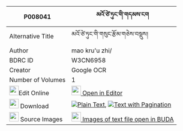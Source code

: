 |P008041|མའོ་ཙེ་ཏུང་གི་གདམས་ངག 
| --- | --- 
|Alternative Title |མའོ་ཙེ་ཏུང་གི་གསུང་རྩོམ་གཅེས་བསྡུས།
|Author| mao kru'u zhi/
|BDRC ID | W3CN6958
|Creator | Google OCR
|Number of Volumes| 1
|<img width="25" src="https://img.icons8.com/color/25/000000/edit-property.png">Edit Online| [<img width="25" src="https://avatars.githubusercontent.com/u/45091458?s=200&v=4"> Open in Editor](http://editor.openpecha.org/P008041)
|<img width="25" src="https://img.icons8.com/fluent/48/000000/download-2.png"/>  Download | [![](https://img.icons8.com/color/20/000000/txt.png)Plain Text](https://github.com/Openpecha/P008041/releases/download/v1/ma_o_tse_tung_gi_damngak_plain_P008041.zip), [![](https://img.icons8.com/color/20/000000/txt.png)Text with Pagination](https://github.com/Openpecha/P008041/releases/download/v1/ma_o_tse_tung_gi_damngak_pages_P008041.zip)
|<img width="25" src="https://img.icons8.com/plasticine/100/000000/pictures-folder.png"/>  Source Images | [<img width="25" src="https://library.bdrc.io/icons/BUDA-small.svg"> Images of text file open in BUDA](https://library.bdrc.io/show/bdr:W3CN6958)